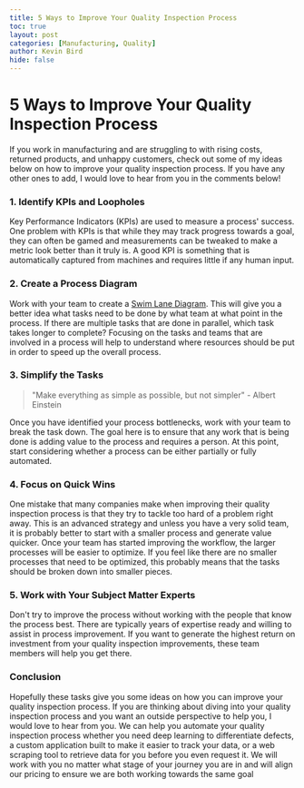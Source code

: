 ```yaml
---
title: 5 Ways to Improve Your Quality Inspection Process
toc: true
layout: post
categories: [Manufacturing, Quality]
author: Kevin Bird
hide: false
---
```


# 5 Ways to Improve Your Quality Inspection Process

If you work in manufacturing and are struggling to with rising costs, returned products, and unhappy customers, check out some of my ideas below on how to improve your quality inspection process. If you have any other ones to add, I would love to hear from you in the comments below! 

### 1. Identify KPIs and Loopholes

Key Performance Indicators (KPIs) are used to measure a process' success. One problem with KPIs is that while they may track progress towards a goal, they can often be gamed and measurements can be tweaked to make a metric look better than it truly is. A good KPI is something that is automatically captured from machines and requires little if any human input. 

### 2. Create a Process Diagram

Work with your team to create a [Swim Lane Diagram](https://www.conceptdraw.com/How-To-Guide/swim-lane).  This will give you a better idea what tasks need to be done by what team at what point in the process.  If there are multiple tasks that are done in parallel, which task takes longer to complete? Focusing on the tasks and teams that are involved in a process will help to understand where resources should be put in order to speed up the overall process.  

### 3. Simplify the Tasks

> "Make everything as simple as possible, but not simpler" - Albert Einstein

Once you have identified your process bottlenecks, work with your team to break the task down. The goal here is to ensure that any work that is being done is adding value to the process and requires a person. At this point, start considering whether a process can be either partially or fully automated.

### 4. Focus on Quick Wins

One mistake that many companies make when improving their quality inspection process is that they try to tackle too hard of a problem right away. This is an advanced strategy and unless you have a very solid team, it is probably better to start with a smaller process and generate value quicker.  Once your team has started improving the workflow, the larger processes will be easier to optimize. If you feel like there are no smaller processes that need to be optimized, this probably means that the tasks should be broken down into smaller pieces.  

### 5. Work with Your Subject Matter Experts

Don't try to improve the process without working with the people that know the process best.  There are typically years of expertise ready and willing to assist in process improvement.  If you want to generate the highest return on investment from your quality inspection improvements, these team members will help you get there.  

### Conclusion

Hopefully these tasks give you some ideas on how you can improve your quality inspection process.  If you are thinking about diving into your quality inspection process and you want an outside perspective to help you, I would love to hear from you.  We can help you automate your quality inspection process whether you need deep learning to differentiate defects, a custom application built to make it easier to track your data, or a web scraping tool to retrieve data for you before you even request it. We will work with you no matter what stage of your journey you are in and will align our pricing to ensure we are both working towards the same goal 